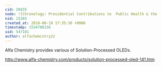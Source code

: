 ```yaml
---
cid: 20435
node: ![Chronology: Presidential Contributions to  Public Health & the Environment](../notes/gilbert/11-29-2017/chronology-presidential-contributions-to-public-health-the-environment)
nid: 15265
created_at: 2018-08-19 17:35:36 +0000
timestamp: 1534700136
uid: 547101
author: alfachemistry22
---
```


Alfa Chemistry provides various of Solution-Processed OLEDs.

http://www.alfa-chemistry.com/products/solution-processed-oled-141.htm


